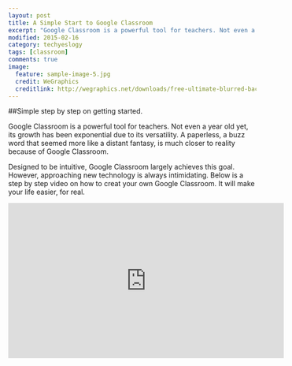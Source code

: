 ```yaml
---
layout: post
title: A Simple Start to Google Classroom
excerpt: "Google Classroom is a powerful tool for teachers. Not even a year old yet, its growth has been exponential due to its versatility."
modified: 2015-02-16
category: techyeslogy
tags: [classroom]
comments: true
image:
  feature: sample-image-5.jpg
  credit: WeGraphics
  creditlink: http://wegraphics.net/downloads/free-ultimate-blurred-background-pack/
---
```


##Simple step by step on getting started.

Google Classroom is a powerful tool for teachers. Not even a year old yet, its growth has been exponential due to its versatility. A paperless, a buzz word that seemed more like a distant fantasy, is much closer to reality because of Google Classroom.

Designed to be intuitive, Google Classroom largely achieves this goal. However, approaching new technology is always intimidating. Below is a step by step video on how to creat your own Google Classroom. It will make your life easier, for real.

<iframe class="youtube" width="560" height="315" src="https://www.youtube.com/embed/tKZWIp_504s" frameborder="0" allowfullscreen></iframe>
